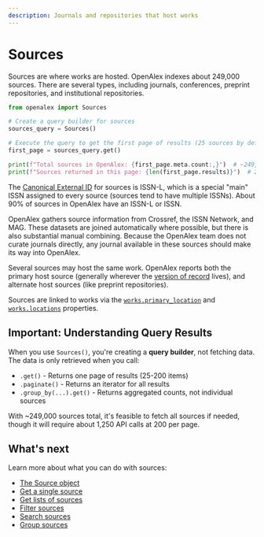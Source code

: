 ```yaml
---
description: Journals and repositories that host works
---
```


# Sources

Sources are where works are hosted. OpenAlex indexes about 249,000 sources. There are several types, including journals, conferences, preprint repositories, and institutional repositories.

```python
from openalex import Sources

# Create a query builder for sources
sources_query = Sources()

# Execute the query to get the first page of results (25 sources by default)
first_page = sources_query.get()

print(f"Total sources in OpenAlex: {first_page.meta.count:,}")  # ~249,000
print(f"Sources returned in this page: {len(first_page.results)}")  # 25
```

The [Canonical External ID](../../how-to-use-the-api/get-single-entities/#canonical-external-ids) for sources is ISSN-L, which is a special "main" ISSN assigned to every source (sources tend to have multiple ISSNs). About 90% of sources in OpenAlex have an ISSN-L or ISSN.

OpenAlex gathers source information from Crossref, the ISSN Network, and MAG. These datasets are joined automatically where possible, but there is also substantial manual combining. Because the OpenAlex team does not curate journals directly, any journal available in these sources should make its way into OpenAlex.

Several sources may host the same work. OpenAlex reports both the primary host source (generally wherever the [version of record](https://en.wikipedia.org/wiki/Version_of_record) lives), and alternate host sources (like preprint repositories).

Sources are linked to works via the [`works.primary_location`](../works/work-object/#primary_location) and [`works.locations`](../works/work-object/#locations) properties.

## Important: Understanding Query Results

When you use `Sources()`, you're creating a **query builder**, not fetching data. The data is only retrieved when you call:
- `.get()` - Returns one page of results (25-200 items)
- `.paginate()` - Returns an iterator for all results
- `.group_by(...).get()` - Returns aggregated counts, not individual sources

With ~249,000 sources total, it's feasible to fetch all sources if needed, though it will require about 1,250 API calls at 200 per page.

## What's next

Learn more about what you can do with sources:

* [The Source object](source-object.md)
* [Get a single source](get-a-single-source.md)
* [Get lists of sources](get-lists-of-sources.md)
* [Filter sources](filter-sources.md)
* [Search sources](search-sources.md)
* [Group sources](group-sources.md)
